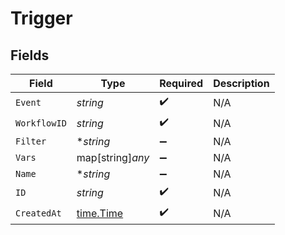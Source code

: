 # Trigger


## Fields

| Field                                     | Type                                      | Required                                  | Description                               |
| ----------------------------------------- | ----------------------------------------- | ----------------------------------------- | ----------------------------------------- |
| `Event`                                   | *string*                                  | :heavy_check_mark:                        | N/A                                       |
| `WorkflowID`                              | *string*                                  | :heavy_check_mark:                        | N/A                                       |
| `Filter`                                  | **string*                                 | :heavy_minus_sign:                        | N/A                                       |
| `Vars`                                    | map[string]*any*                          | :heavy_minus_sign:                        | N/A                                       |
| `Name`                                    | **string*                                 | :heavy_minus_sign:                        | N/A                                       |
| `ID`                                      | *string*                                  | :heavy_check_mark:                        | N/A                                       |
| `CreatedAt`                               | [time.Time](https://pkg.go.dev/time#Time) | :heavy_check_mark:                        | N/A                                       |